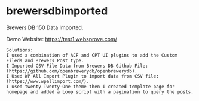# brewersdbimported
Brewers DB 150 Data Imported. 

Demo Website: https://test1.websprove.com/

    Solutions:
    I used a combination of ACF and CPT UI plugins to add the Custom Fileds and Brewers Post type.
    I Imported CSV File Data from Brewers DB Github File: (https://github.com/openbrewerydb/openbrewerydb).
    I Used WP All Import Plugin to import data from CSV file: (https://www.wpallimport.com/).
    I used twenty Twenty-One theme then I created template page for homepage and added a Loop script with a pagination to query the posts.
